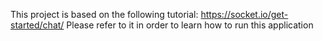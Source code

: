 This project is based on the following tutorial: https://socket.io/get-started/chat/
Please refer to it in order to learn how to run this application
